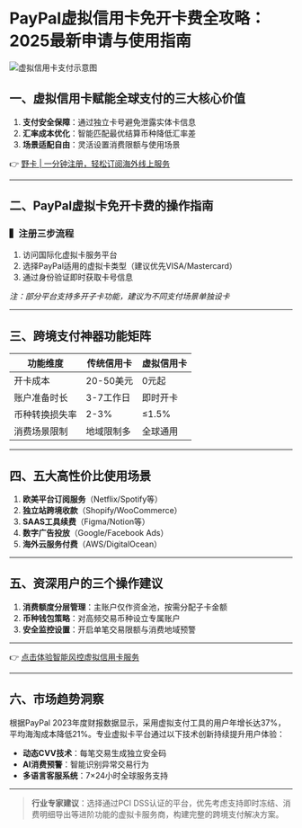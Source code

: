 # PayPal虚拟信用卡免开卡费全攻略：2025最新申请与使用指南

![虚拟信用卡支付示意图](https://bbtdd.com/wp-content/uploads/img/5511704871.webp)

## 一、虚拟信用卡赋能全球支付的三大核心价值
1. **支付安全保障**：通过独立卡号避免泄露实体卡信息
2. **汇率成本优化**：智能匹配最优结算币种降低汇率差
3. **场景适配自由**：灵活设置消费限额与使用场景

👉 [野卡 | 一分钟注册，轻松订阅海外线上服务](https://bbtdd.com/yeka)

---

## 二、PayPal虚拟卡免开卡费的操作指南
### ▍注册三步流程
1. 访问国际化虚拟卡服务平台
2. 选择PayPal适用的虚拟卡类型（建议优先VISA/Mastercard）
3. 通过身份验证即时获取卡号信息

*注：部分平台支持多开子卡功能，建议为不同支付场景单独设卡*

---

## 三、跨境支付神器功能矩阵

| 功能维度        | 传统信用卡   | 虚拟信用卡       |
|----------------|-------------|------------------|
| 开卡成本        | 20-50美元   | 0元起            |
| 账户准备时长    | 3-7工作日    | 即时开卡         |
| 币种转换损失率  | 2-3%        | ≤1.5%            |
| 消费场景限制    | 地域限制多   | 全球通用         |

---

## 四、五大高性价比使用场景
1. **欧美平台订阅服务**（Netflix/Spotify等）
2. **独立站跨境收款**（Shopify/WooCommerce）
3. **SAAS工具续费**（Figma/Notion等）
4. **数字广告投放**（Google/Facebook Ads）
5. **海外云服务付费**（AWS/DigitalOcean）

---

## 五、资深用户的三个操作建议
1. **消费额度分层管理**：主账户仅作资金池，按需分配子卡金额
2. **币种钱包策略**：对高频交易币种设立专属账户
3. **安全监控设置**：开启单笔交易限额与消费地域预警

---

👉 [点击体验智能风控虚拟信用卡服务](https://bbtdd.com/yeka)

---

## 六、市场趋势洞察
根据PayPal 2023年度财报数据显示，采用虚拟支付工具的用户年增长达37%，平均海淘成本降低21%。专业虚拟卡平台通过以下技术创新持续提升用户体验：

- **动态CVV技术**：每笔交易生成独立安全码
- **AI消费预警**：智能识别异常交易行为
- **多语言客服系统**：7×24小时全球服务支持

---

> **行业专家建议**：选择通过PCI DSS认证的平台，优先考虑支持即时冻结、消费明细导出等进阶功能的虚拟卡服务商，构建完整的跨境支付解决方案。